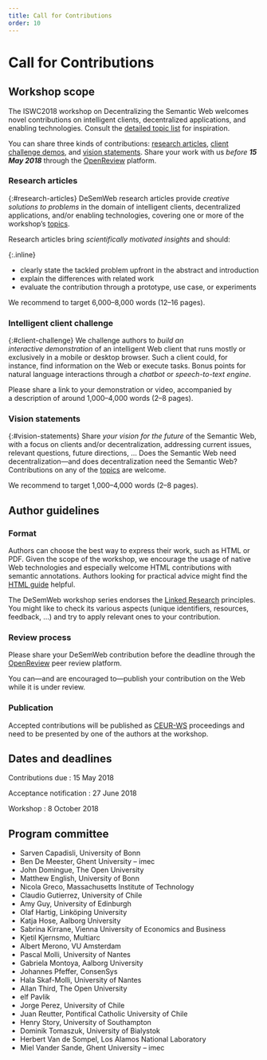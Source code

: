 ```yaml
---
title: Call for Contributions
order: 10
---
```

# Call for Contributions

## Workshop scope
The ISWC2018 workshop on Decentralizing the Semantic Web
welcomes novel contributions on intelligent clients,
decentralized applications, and enabling technologies.
Consult the [detailed topic list](/topics/) for inspiration.

You can share three kinds of contributions:
[research articles](#research-articles),
[client challenge demos](#client-challenge),
and [vision statements](#vision-statements).
Share your work with us _before **15 May 2018**_
through the [OpenReview](https://openreview.net/group?id=swsa.semanticweb.org/ISWC/2018/DeSemWeb) platform.

### Research articles
{:#research-articles}
DeSemWeb research articles provide _creative solutions to problems_
in the domain of intelligent clients, decentralized applications,
and/or enabling technologies,
covering one or more of the workshop’s [topics](/topics/).

Research articles bring _scientifically motivated insights_ and should:

{:.inline}
- clearly state the tackled problem upfront in the abstract and introduction
- explain the differences with related work
- evaluate the contribution
  through a prototype, use case, or experiments

We recommend to target 6,000–8,000 words (12–16 pages).

### Intelligent client challenge
{:#client-challenge}
We challenge authors to _build an interactive demonstration_ of an intelligent Web client
that runs mostly or exclusively in a mobile or desktop browser.
Such a client could, for instance,
find information on the Web or execute tasks.
Bonus points for natural language interactions
through a _chatbot_ or _speech-to-text engine_.

Please share a link to your demonstration or video,
accompanied by a description of around 1,000–4,000 words (2–8 pages).

### Vision statements
{:#vision-statements}
Share _your vision for the future_ of the Semantic Web,
with a focus on clients and/or decentralization,
addressing current issues, relevant questions, future directions, …
Does the Semantic Web need decentralization—and
does decentralization need the Semantic Web?
Contributions on any of the [topics](/topics/) are welcome.

We recommend to target 1,000–4,000 words (2–8 pages).


## Author guidelines

### Format
Authors can choose the best way to express their work,
such as HTML or PDF.
Given the scope of the workshop,
we encourage the usage of native Web technologies
and especially welcome HTML contributions with semantic annotations.
Authors looking for practical advice might find the
[HTML guide](http://iswc2018.semanticweb.org/calls/html-submission-guide/) helpful.

The DeSemWeb workshop series endorses the
[Linked Research](https://linkedresearch.org/) principles.
You might like to check its various aspects
(unique identifiers, resources, feedback, …)
and try to apply relevant ones to your contribution.

### Review process
Please share your DeSemWeb contribution before the deadline
through the [OpenReview](https://openreview.net/group?id=swsa.semanticweb.org/ISWC/2018/DeSemWeb) peer review platform.

You can—and are encouraged to—publish your contribution on the Web
while it is under review.

### Publication
Accepted contributions will be published as [CEUR-WS](http://ceur-ws.org/) proceedings
and need to be presented by one of the authors at the workshop.


## Dates and deadlines
Contributions due
: 15 May 2018

Acceptance notification
: 27 June 2018

Workshop
: 8 October 2018


## Program committee
- Sarven Capadisli, University of Bonn
- Ben De Meester, Ghent University – imec
- John Domingue, The Open University
- Matthew English, University of Bonn
- Nicola Greco, Massachusetts Institute of Technology
- Claudio Gutierrez, University of Chile
- Amy Guy, University of Edinburgh
- Olaf Hartig, Linköping University
- Katja Hose, Aalborg University
- Sabrina Kirrane, Vienna University of Economics and Business
- Kjetil Kjernsmo, Multiarc
- Albert Merono, VU Amsterdam
- Pascal Molli, University of Nantes
- Gabriela Montoya, Aalborg University
- Johannes Pfeffer, ConsenSys
- Hala Skaf-Molli, University of Nantes
- Allan Third, The Open University
- elf Pavlik
- Jorge Perez, University of Chile
- Juan Reutter, Pontifical Catholic University of Chile
- Henry Story, University of Southampton
- Dominik Tomaszuk, University of Bialystok
- Herbert Van de Sompel, Los Alamos National Laboratory
- Miel Vander Sande, Ghent University – imec
